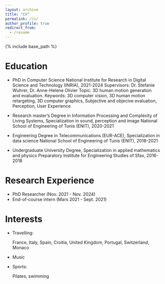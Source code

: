 ```yaml
---
layout: archive
title: "CV"
permalink: /cv/
author_profile: true
redirect_from:
  - /resume
---
```



{% include base_path %}

Education
======
* PhD in Computer Science
  National Institute for Research in Digital Science and Technology (INRIA), 2021-2024
  Supervisors: Dr. Stefanie Wuhrer, Dr. Anne-Helene Olivier
  Topic: 3D human motion generation and evaluation.
  Keywords: 3D computer vision, 3D human motion retargeting, 3D computer graphics, Subjective and objecive evaluation, Perception, User Experience 
  
* Research master’s Degree in Information Processing and Complexity of Living Systems, Specialization in sound, perception and image
  National School of Engineering of Tunis (ENIT), 2020-2021
  
* Engineering Degree in Telecommunications (EUR-ACE), Specialization in data science
  National School of Engineering of Tunis (ENIT), 2018-2021
  
* Undergraduate University Degree, Specialization in applied mathematics and physics
  Preparatory Institute for Engineering Studies of Sfax, 2016-2018

  


Research Experience
======
- PhD Researcher (Nov. 2021 - Nov. 2024)
- End-of-course intern (Mars 2021 - Sept. 2021)
    
 


Interests
======
- Travelling:
  
  France, Italy, Spain, Croitia, United Kingdom, Portugal, Switzerland, Monaco
- Music
- Sports:
  
  Pilates, swimming

